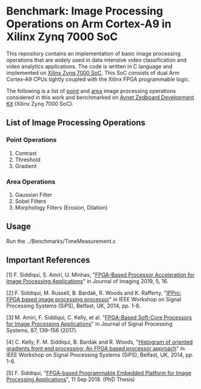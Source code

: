 # Benchmark: Image Processing Operations on Arm Cortex-A9 in Xilinx Zynq 7000 SoC

<p align="justify">

This repository contains an implementation of basic image processing operations that are widely used in data intensive video classification and video analytics applications. The code is written in C language and implemented on [Xilinx Zynq 7000 SoC](https://www.xilinx.com/products/silicon-devices/soc/zynq-7000.html). This SoC consists of dual Arm Cortex-A9 CPUs tightly coupled with the Xilinx FPGA programmable logic. 

</p>

The following is a list of [point](https://homepages.inf.ed.ac.uk/rbf/HIPR2/pntops.htm) and [area](https://homepages.inf.ed.ac.uk/rbf/HIPR2/morops.htm) image processing operations considered in this work and benchmarked on [Avnet Zedboard Development Kit](https://www.avnet.com/wps/portal/us/products/avnet-boards/avnet-board-families/zedboard/) (Xilinx Zynq 7000 SoC).

## List of Image Processing Operations
<p align="justify">

### Point Operations
1. Contrast
2. Threshold
3. Gradient
### Area Operations
1. Gaussian Filter
2. Sobel Filters
3. Morphology Filters (Erosion, Dilation)
  
## Usage
Run the ../Benchmarks/TimeMeasurement.c

## Important References
<p align="justify">

[1] F. Siddiqui, S. Amiri, U. Minhas, "[FPGA-Based Processor Acceleration for Image Processing Applications](https://www.mdpi.com/394628)" in Journal of Imaging 2019, 5, 16.

[2] F. Siddiqui, M. Russell, B. Bardak, R. Woods and K. Rafferty, "[IPPro: FPGA based image processing processor](https://ieeexplore.ieee.org/abstract/document/6986057)" in IEEE Workshop on Signal Processing Systems (SiPS), Belfast, UK, 2014, pp. 1-6.

[3] M. Amiri, F. Siddiqui, C. Kelly, et al. "[FPGA-Based Soft-Core Processors for Image Processing Applications](https://link.springer.com/article/10.1007/s11265-016-1185-7)" in Journal of Signal Processing Systems, 87, 139–156 (2017).
  
[4] C. Kelly, F. M. Siddiqui, B. Bardak and R. Woods, "[Histogram of oriented gradients front end processing: An FPGA based processor approach](https://ieeexplore.ieee.org/document/6986093)" in IEEE Workshop on Signal Processing Systems (SiPS), Belfast, UK, 2014, pp. 1-6.

[5] F. Siddiqui, "[FPGA-based Programmable Embedded Platform for Image Processing Applications](https://pure.qub.ac.uk/en/studentTheses/fpga-based-programmable-embedded-platform-for-image-processing-ap)", 11 Sep 2018. (PhD Thesis)
</p>
